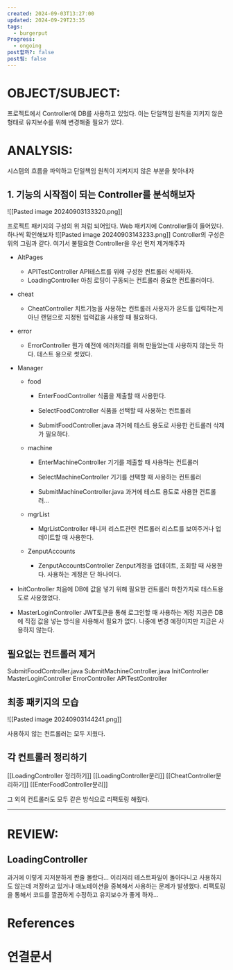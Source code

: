 ```yaml
---
created: 2024-09-03T13:27:00
updated: 2024-09-29T23:35
tags:
  - burgerput
Progress:
  - ongoing
post할까?: false
post됨: false
---
```

# OBJECT/SUBJECT:
프로젝트에서 Controller에 DB를 사용하고 있었다. 
이는 단일책임 원칙을 지키지 않은 형태로 유지보수를 위해 변경해줄 필요가 있다.
# ANALYSIS:
시스템의 흐름을 파악하고 단일책임 원칙이 지켜지지 않은 부분을 찾아내자

## 1. 기능의 시작점이 되는 Controller를 분석해보자
![[Pasted image 20240903133320.png]]

프로젝트 패키지의 구성의 위 처럼 되어있다. Web 패키지에 Controller들이 들어있다. 하나씩 확인해보자
![[Pasted image 20240903143233.png]]
Controller의 구성은 위의 그림과 같다. 여기서 불필요한 Controller을 우선 먼저 제거해주자 

- AltPages
	- APITestController
	  API테스트를 위해 구성한 컨트롤러 삭제하자.
	- LoadingController
	  아침 로딩이 구동되는 컨트롤러 중요한 컨트롤러이다.
	
- cheat
	- CheatController
	  치트기능을 사용하는 컨트롤러 사용자가 온도를 입력하는게 아닌 랜덤으로 지정된 입력값을 사용할 때 필요하다.
- error
	- ErrorController
	  뭔가 예전에 에러처리를 위해 만들었는데 사용하지 않는듯 하다. 테스트 용으로 썻었다.
- Manager
	- food
		- EnterFoodController
		  식품을 제출할 때 사용한다. 
		  
		- SelectFoodController
		  식품을 선택할 때 사용하는 컨트롤러
		  
		- SubmitFoodController.java
		  과거에 테스트 용도로 사용한 컨트롤러 삭제가 필요하다.
	- machine
		- EnterMachineController
		  기기를 제출할 때 사용하는 컨트롤러
		  
		- SelectMachineController
		  기기를 선택할 때 사용하는 컨트롤러
		  
		- SubmitMachineController.java
		  과거에 테스트 용도로 사용한 컨트롤러...
	- mgrList
		- MgrListController
		  매니저 리스트관련 컨트롤러 리스트를 보여주거나 업데이트할 때 사용한다.
		  
	- ZenputAccounts
		- ZenputAccountsController
		  Zenput계정을 업데이트, 조회할 때 사용한다. 사용하는 계정은 단 하나이다.
		  
- InitController
  처음에 DB에 값을 넣기 위해 필요한 컨트롤러 마찬가지로 테스트용도로 사용했었다.
  
- MasterLoginController
	JWT토큰을 통해 로그인할 때 사용하는 계정 지금은 DB에 직접 값을 넣는 방식을 사용해서 필요가 없다. 나중에 변경 예정이지만 지금은 사용하지 않는다.


## 필요없는 컨트롤러 제거
SubmitFoodController.java
SubmitMachineController.java
InitController
MasterLoginController
ErrorController
APITestController

## 최종 패키지의 모습
![[Pasted image 20240903144241.png]]

사용하지 않는 컨트롤러는 모두 지웠다.

## 각 컨트롤러 정리하기
[[LoadingController 정리하기]]
[[LoadingController분리]]
[[CheatController분리하기]]
[[EnterFoodController분리]]


그 외의 컨트롤러도 모두 같은 방식으로 리팩토링 해줬다.

---
# REVIEW:
## LoadingController
과거에 이렇게 지저분하게 짠줄 몰랐다... 이리저리 테스트파일이 돌아다니고 사용하지도 않는데 저장하고 있거나 애노테이션을 중복해서 사용하는 문제가 발생했다. 
리팩토링을 통해서 코드를 깔끔하게 수정하고 유지보수가 좋게 하자... 
# References

# 연결문서

